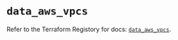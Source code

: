 # `data_aws_vpcs`

Refer to the Terraform Registory for docs: [`data_aws_vpcs`](https://registry.terraform.io/providers/hashicorp/aws/4.65.0/docs/data-sources/vpcs).
